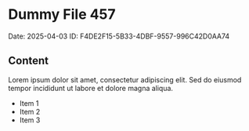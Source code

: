# Dummy File 457

Date: 2025-04-03
ID: F4DE2F15-5B33-4DBF-9557-996C42D0AA74

## Content

Lorem ipsum dolor sit amet, consectetur adipiscing elit.
Sed do eiusmod tempor incididunt ut labore et dolore magna aliqua.

* Item 1
* Item 2
* Item 3


